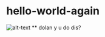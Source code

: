 # hello-world-again

![alt-text](http://s2.thingpic.com/images/wM/zaBSbj63iypyGPdDvtzV3Eag.png "Dolan")
** dolan y u do dis?

